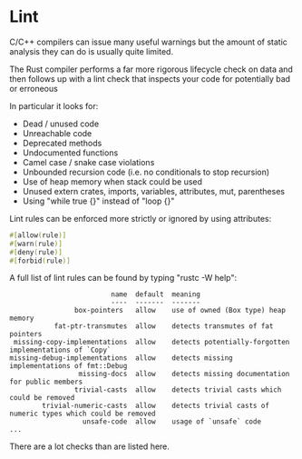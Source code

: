 # Lint

C/C++ compilers can issue many useful warnings but the amount of static analysis they can do is usually quite limited.

The Rust compiler performs a far more rigorous lifecycle check on data and then follows up with a lint check that inspects your code for potentially bad or erroneous

In particular it looks for:

* Dead / unused code
* Unreachable code
* Deprecated methods
* Undocumented functions
* Camel case / snake case violations
* Unbounded recursion code (i.e. no conditionals to stop recursion)
* Use of heap memory when stack could be used
* Unused extern crates, imports, variables, attributes, mut, parentheses
* Using "while true {}" instead of "loop {}"

Lint rules can be enforced more strictly or ignored by using attributes:

```rust
#[allow(rule)]
#[warn(rule)]
#[deny(rule)]
#[forbid(rule)]
```

A full list of lint rules can be found by typing "rustc -W help":

```
                         name  default  meaning
                         ----  -------  -------
                box-pointers   allow    use of owned (Box type) heap memory
           fat-ptr-transmutes  allow    detects transmutes of fat pointers
 missing-copy-implementations  allow    detects potentially-forgotten implementations of `Copy`
missing-debug-implementations  allow    detects missing implementations of fmt::Debug
                 missing-docs  allow    detects missing documentation for public members
                trivial-casts  allow    detects trivial casts which could be removed
        trivial-numeric-casts  allow    detects trivial casts of numeric types which could be removed
                  unsafe-code  allow    usage of `unsafe` code
...
```

There are a lot checks than are listed here.
